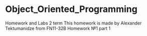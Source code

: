 # Object_Oriented_Programming
Homework and Labs 2 term 
This homework is made by Alexander Tektumanidze from FN11-32B 
Homework №1 part 1
